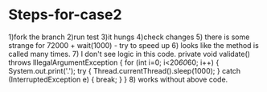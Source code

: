 # Steps-for-case2
1)fork the branch 2)run test 3)it hungs 4)check changes 5) there is some strange for 72000 + wait(1000) - try to speed up 6) looks like the method is called many times.  7) I don't see logic in this code. private void validate() throws IllegalArgumentException {         for (int i=0; i&lt;20*60*60; i++) {             System.out.print('.');             try {                 Thread.currentThread().sleep(1000);             } catch (InterruptedException e) {                 break;             }         } 8) works without above code.
